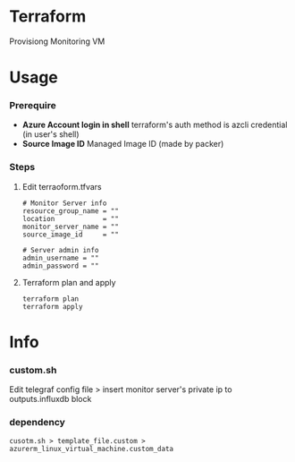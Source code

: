 # Terraform
Provisiong Monitoring VM

# Usage
### Prerequire

- **Azure Account login in shell**
    terraform's auth method is azcli credential (in user's shell)
- **Source Image ID**
    Managed Image ID (made by packer)

### Steps
1. Edit terraoform.tfvars

    ```
    # Monitor Server info
    resource_group_name = ""
    location            = ""
    monitor_server_name = ""
    source_image_id     = ""

    # Server admin info
    admin_username = ""
    admin_password = ""
    ```

2. Terraform plan and apply

    ```
    terraform plan
    terraform apply
    ```
# Info
### custom.sh
Edit telegraf config file > insert monitor server's private ip to outputs.influxdb block

### dependency
```cusotm.sh > template_file.custom > azurerm_linux_virtual_machine.custom_data```
